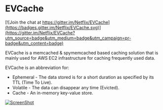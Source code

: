 EVCache
=======

[![Join the chat at https://gitter.im/Netflix/EVCache](https://badges.gitter.im/Netflix/EVCache.svg)](https://gitter.im/Netflix/EVCache?utm_source=badge&utm_medium=badge&utm_campaign=pr-badge&utm_content=badge)

EVCache is a memcached & spymemcached based caching solution that is mainly used for AWS EC2 infrastructure for caching frequently used data. 

EVCache is an abbreviation for:
* Ephemeral  - The data stored is for a short duration as specified by its TTL (Time To Live).
* Volatile  - The data can disappear any time (Evicted).
* Cache - An in-memory key-value store.


[![ScreenShot](http://image.slidesharecdn.com/evcacheatnetflix-160311224739/95/evcache-at-netflix-1-638.jpg?cb=1457769154)](http://www.slideshare.net/ShashiShekarMadappa/evcache-at-netflix)
